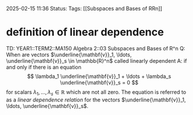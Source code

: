 2025-02-15 11:36
Status: 
Tags: [[Subspaces and Bases of RRn]]
# definition of linear dependence

TD: YEAR1::TERM2::MA150 Algebra 2::03 Subspaces and Bases of R^n 
Q: When are vectors $\underline{\mathbf{v}}_1, \ldots, \underline{\mathbf{v}}_s \in \mathbb{R}^n$ called linearly dependent
A: if and only if there is an equation $$ \lambda_1 \underline{\mathbf{v}}_1 + \ldots + \lambda_s \underline{\mathbf{v}}_s = 0 $$ for scalars $\lambda_1, \ldots, \lambda_s \in \mathbb{R}$ which are not all zero. The equation is referred to as a _linear dependence relation_ for the vectors $\underline{\mathbf{v}}_1, \ldots, \underline{\mathbf{v}}_s$.
<!--ID: 1739619477415-->
